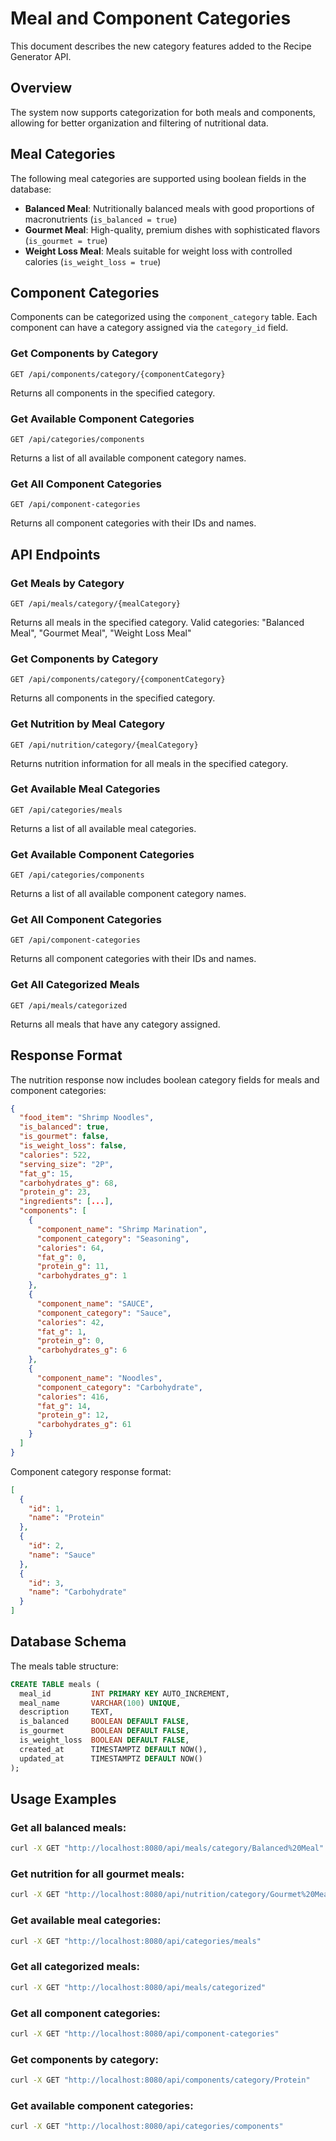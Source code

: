 # Meal and Component Categories

This document describes the new category features added to the Recipe Generator API.

## Overview

The system now supports categorization for both meals and components, allowing for better organization and filtering of nutritional data.

## Meal Categories

The following meal categories are supported using boolean fields in the database:

- **Balanced Meal**: Nutritionally balanced meals with good proportions of macronutrients (`is_balanced = true`)
- **Gourmet Meal**: High-quality, premium dishes with sophisticated flavors (`is_gourmet = true`)
- **Weight Loss Meal**: Meals suitable for weight loss with controlled calories (`is_weight_loss = true`)

## Component Categories

Components can be categorized using the `component_category` table. Each component can have a category assigned via the `category_id` field.

### Get Components by Category
```
GET /api/components/category/{componentCategory}
```
Returns all components in the specified category.

### Get Available Component Categories
```
GET /api/categories/components
```
Returns a list of all available component category names.

### Get All Component Categories
```
GET /api/component-categories
```
Returns all component categories with their IDs and names.

## API Endpoints

### Get Meals by Category
```
GET /api/meals/category/{mealCategory}
```
Returns all meals in the specified category. Valid categories: "Balanced Meal", "Gourmet Meal", "Weight Loss Meal"

### Get Components by Category
```
GET /api/components/category/{componentCategory}
```
Returns all components in the specified category.

### Get Nutrition by Meal Category
```
GET /api/nutrition/category/{mealCategory}
```
Returns nutrition information for all meals in the specified category.

### Get Available Meal Categories
```
GET /api/categories/meals
```
Returns a list of all available meal categories.

### Get Available Component Categories
```
GET /api/categories/components
```
Returns a list of all available component category names.

### Get All Component Categories
```
GET /api/component-categories
```
Returns all component categories with their IDs and names.

### Get All Categorized Meals
```
GET /api/meals/categorized
```
Returns all meals that have any category assigned.

## Response Format

The nutrition response now includes boolean category fields for meals and component categories:

```json
{
  "food_item": "Shrimp Noodles",
  "is_balanced": true,
  "is_gourmet": false,
  "is_weight_loss": false,
  "calories": 522,
  "serving_size": "2P",
  "fat_g": 15,
  "carbohydrates_g": 68,
  "protein_g": 23,
  "ingredients": [...],
  "components": [
    {
      "component_name": "Shrimp Marination",
      "component_category": "Seasoning",
      "calories": 64,
      "fat_g": 0,
      "protein_g": 11,
      "carbohydrates_g": 1
    },
    {
      "component_name": "SAUCE",
      "component_category": "Sauce",
      "calories": 42,
      "fat_g": 1,
      "protein_g": 0,
      "carbohydrates_g": 6
    },
    {
      "component_name": "Noodles",
      "component_category": "Carbohydrate",
      "calories": 416,
      "fat_g": 14,
      "protein_g": 12,
      "carbohydrates_g": 61
    }
  ]
}
```

Component category response format:
```json
[
  {
    "id": 1,
    "name": "Protein"
  },
  {
    "id": 2,
    "name": "Sauce"
  },
  {
    "id": 3,
    "name": "Carbohydrate"
  }
]
```

## Database Schema

The meals table structure:

```sql
CREATE TABLE meals (
  meal_id         INT PRIMARY KEY AUTO_INCREMENT,
  meal_name       VARCHAR(100) UNIQUE,
  description     TEXT,
  is_balanced     BOOLEAN DEFAULT FALSE,
  is_gourmet      BOOLEAN DEFAULT FALSE,
  is_weight_loss  BOOLEAN DEFAULT FALSE,
  created_at      TIMESTAMPTZ DEFAULT NOW(),
  updated_at      TIMESTAMPTZ DEFAULT NOW()
);
```

## Usage Examples

### Get all balanced meals:
```bash
curl -X GET "http://localhost:8080/api/meals/category/Balanced%20Meal"
```

### Get nutrition for all gourmet meals:
```bash
curl -X GET "http://localhost:8080/api/nutrition/category/Gourmet%20Meal"
```

### Get available meal categories:
```bash
curl -X GET "http://localhost:8080/api/categories/meals"
```

### Get all categorized meals:
```bash
curl -X GET "http://localhost:8080/api/meals/categorized"
```

### Get all component categories:
```bash
curl -X GET "http://localhost:8080/api/component-categories"
```

### Get components by category:
```bash
curl -X GET "http://localhost:8080/api/components/category/Protein"
```

### Get available component categories:
```bash
curl -X GET "http://localhost:8080/api/categories/components"
```